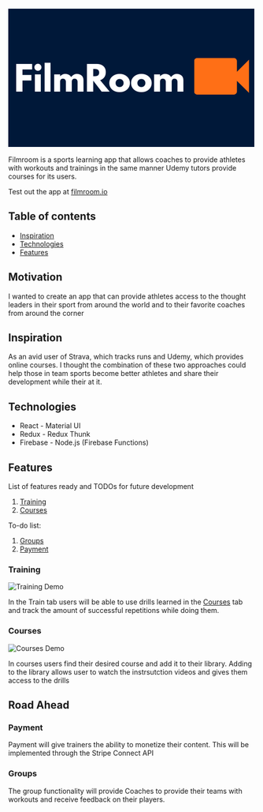 ![App logo](./src/images/Filmroom-Logo2.png)


 Filmroom is a sports learning app that allows coaches to provide athletes with workouts and trainings in the same manner Udemy tutors provide courses for its users.

 Test out the app at [filmroom.io](https://filmroom.io/)

## Table of contents
* [Inspiration](#inspiration)
* [Technologies](#technologies)
* [Features](#features)



## Motivation

I wanted to create an app that can provide athletes access to the thought leaders in their sport from around the world and to their favorite coaches from around the corner 

## Inspiration
As an avid user of Strava, which tracks runs and Udemy, which provides online courses. I thought the combination of these two approaches could help those in team sports become better athletes and share their development while their at it. 


## Technologies
* React - Material UI
* Redux - Redux Thunk
* Firebase - Node.js (Firebase Functions)



## Features
List of features ready and TODOs for future development
1. [Training](#training)
1. [Courses](#courses)



To-do list:
1. [Groups](#groups)
1. [Payment](#payment)

### Training
![Training Demo](./src/images/Training_Demo.gif)

In the Train tab users will be able to use drills learned in the [Courses](#courses) tab and track the amount of successful repetitions while doing them.


### Courses
![Courses Demo](./src/images/Courses_Demo.gif)

In courses users find their desired course and add it to their library. Adding to the library allows user to watch the instrsutction videos and gives them access to the drills

## Road Ahead

### Payment
Payment will give trainers the ability to monetize their content. This will be implemented through the Stripe Connect API

### Groups

The group functionality will provide Coaches to provide their teams with workouts and receive feedback on their players.
 





